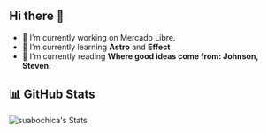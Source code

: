 Hi there 👋
----------

- 🔭 I’m currently working on Mercado Libre.
- 🌱 I’m currently learning **Astro** and **Effect**
- 📖 I'm currently reading **Where good ideas come from: Johnson, Steven**.

📊 GitHub Stats
---------------

![suabochica's Stats](https://github-readme-stats.vercel.app/api?username=suabochica&theme=vue-dark&show_icons=true&hide_border=false&count_private=true)

<!--
**suabochica/suabochica** is a ✨ _special_ ✨ repository because its `README.md` (this file) appears on your GitHub profile.

Here are some ideas to get you started:

- 🔭 I’m currently working on ...
- 🌱 I’m currently learning ...
- 👯 I’m looking to collaborate on ...
- 🤔 I’m looking for help with ...
- 💬 Ask me about ...
- 📫 How to reach me: ...
- 😄 Pronouns: ...
- ⚡ Fun fact: ...
-->
